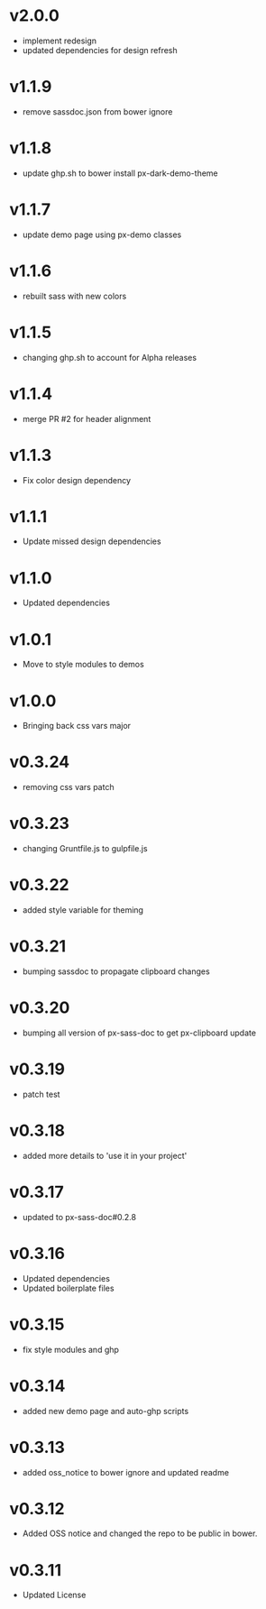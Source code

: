 v2.0.0
==================
* implement redesign
* updated dependencies for design refresh

v1.1.9
==================
* remove sassdoc.json from bower ignore

v1.1.8
==================
* update ghp.sh to bower install px-dark-demo-theme

v1.1.7
==================
* update demo page using px-demo classes

v1.1.6
==================
* rebuilt sass with new colors

v1.1.5
==================
* changing ghp.sh to account for Alpha releases

v1.1.4
==================
* merge PR #2 for header alignment

v1.1.3
==================
* Fix color design dependency

v1.1.1
==================
* Update missed design dependencies

v1.1.0
==================
* Updated dependencies

v1.0.1
==================
* Move to style modules to demos

v1.0.0
==================
* Bringing back css vars major

v0.3.24
==================
* removing css vars patch

v0.3.23
==================
* changing Gruntfile.js to gulpfile.js

v0.3.22
==================
* added style variable for theming

v0.3.21
==================
* bumping sassdoc to propagate clipboard changes

v0.3.20
==================
* bumping all version of px-sass-doc to get px-clipboard update

v0.3.19
==================
* patch test

v0.3.18
==============================
* added more details to 'use it in your project'

v0.3.17
==============================
* updated to px-sass-doc#0.2.8

v0.3.16
==============================
* Updated dependencies
* Updated boilerplate files

v0.3.15
==============================
* fix style modules and ghp

v0.3.14
==============================
* added new demo page and auto-ghp scripts

v0.3.13
==============================
* added oss_notice to bower ignore and updated readme

v0.3.12
==============================
* Added OSS notice and changed the repo to be public in bower.

v0.3.11
=====================
* Updated License
